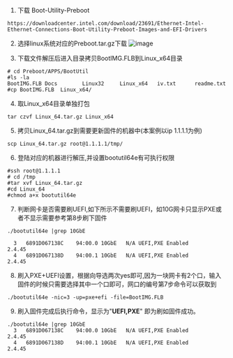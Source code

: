 
1. 下载 Boot-Utility-Preboot 
```basic
https://downloadcenter.intel.com/download/23691/Ethernet-Intel-Ethernet-Connections-Boot-Utility-Preboot-Images-and-EFI-Drivers
```

2. 选择linux系统对应的Preboot.tar.gz下载 
![image](https://user-images.githubusercontent.com/19662303/168554709-41878891-d230-4c19-8e8b-99d001b51742.png)


3. 下载文件解压后进入目录拷贝BootIMG.FLB到Linux_x64目录 
```shell
# cd Preboot/APPS/BootUtil
#ls -la
BootIMG.FLB Docs        Linux32     Linux_x64   iv.txt      readme.txt
#cp BootIMG.FLB  Linux_x64/
```

4. 取Linux_x64目录单独打包 
```shell
tar czvf Linux_64.tar.gz Linux_x64
```

5. 拷贝Linux_64.tar.gz到需要更新固件的机器中(本案例以ip 1.1.1.1为例) 
```shell
scp Linux_64.tar.gz root@1.1.1.1/tmp/
```

6. 登陆对应的机器进行解压,并设置bootutil64e有可执行权限 
```shell
#ssh root@1.1.1.1
# cd /tmp 
#tar xvf Linux_64.tar.gz
#cd Linux_64
#chmod a+x bootutil64e
```

7. 判断网卡是否需要刷UEFI,如下所示不需要刷UEFI，如10G网卡只显示PXE或者不显示需要参考第8步刷下固件 

```shell
./bootutil64e |grep 10GbE

  3   6891D067138C    94:00.0 10GbE   N/A UEFI,PXE Enabled              2.4.45
  4   6891D067138D    94:00.1 10GbE   N/A UEFI,PXE Enabled              2.4.45
```
8. 刷入PXE+UEFI设置，根据向导选两次yes即可,因为一块网卡有2个口，输入固件的时候只需要选择其中一个口即可，网口的编号第7步命令可以获取到 

```shell
./bootutil64e -nic=3 -up=pxe+efi -file=BootIMG.FLB 
```

9. 刷入固件完成后执行命令，显示为"**UEFI,PXE**" 即为刷如固件成功。

```shell
./bootutil64e |grep 10GbE
  3   6891D067138C    94:00.0 10GbE   N/A UEFI,PXE Enabled              2.4.45
  4   6891D067138D    94:00.1 10GbE   N/A UEFI,PXE Enabled              2.4.45
```



